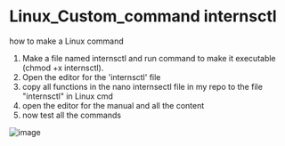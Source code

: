 # Linux_Custom_command internsctl
 how to make a Linux command
 
1. Make a file named internsctl and run command to make it executable (chmod +x internsctl).
2. Open the editor for the 'internsctl' file
3. copy all functions in the nano internsectl file in my repo to the file "internsctl" in Linux cmd
4. open the editor for the manual and all the content
5. now test all the commands

![image](https://github.com/ashish208/Linux_Custom_command-internsctl/assets/74979614/f51f722a-1d78-4299-9fe3-bc3a0f29fac6)

 

